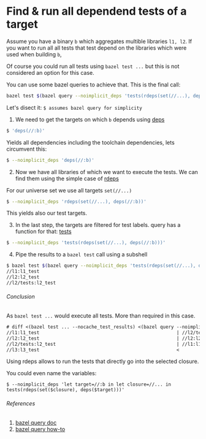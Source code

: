 # Find & run all dependend tests of a target

Assume you have a binary `b` which aggregates multible libraries `l1, l2`.
If you want to run all all tests that test depend on the libraries which were used when building `b`,

Of course you could run all tests using `bazel test ...` but this is not considered an option for this case.

You can use some bazel queries to achieve that.
This is the final call:
```bash
bazel test $(bazel query --noimplicit_deps 'tests(rdeps(set(//...), deps(//:b)))')
```

Let's disect it:
`$ assumes bazel query for simplicity`

1. We need to get the targets on which `b` depends using [deps](https://docs.bazel.build/versions/master/query.html#deps)

```bash
$ 'deps(//:b)'
```

Yields all dependencies including the toolchain dependencies, lets circumvent this:

```bash
$ --noimplicit_deps 'deps(//:b)'
```

2. Now we have all libraries of which we want to execute the tests.
We can find them using the simple case of [rdeps](https://docs.bazel.build/versions/master/query.html#rdeps)

For our universe set we use all targets `set(//...)`

```bash
$ --noimplicit_deps 'rdeps(set(//...), deps(//:b))'
```
This yields also our test targets.

3. In the last step, the targets are filtered for test labels. query has a function for that: [tests](https://docs.bazel.build/versions/master/query.html#tests)
```bash
$ --noimplicit_deps 'tests(rdeps(set(//...), deps(//:b)))'
```

4. Pipe the results to a `bazel test` call using a subshell
```bash
$ bazel test $(bazel query --noimplicit_deps 'tests(rdeps(set(//...), deps(//:b)))')
//l1:l1_test                                                             PASSED in 0.1s
//l2:l2_test                                                             PASSED in 0.1s
//l2/tests:l2_test                                                       PASSED in 0.1s
```

###### Conclusion

As `bazel test ...` would execute all tests. More than required in this case.
```diff
# diff <(bazel test ... --nocache_test_results) <(bazel query --noimplicit_deps 'let target=//:b in let closure=//... in tests(rdeps(set($closure), deps($target)))') -y                                                                                                  2 ↵
//l1:l1_test                                                  | //l2/tests:l2_test
//l2:l2_test                                                  | //l2:l2_test
//l2/tests:l2_test                                            | //l1:l1_test
//l3:l3_test                                                  <
```

Using rdeps allows to run the tests that directly go into the selected closure.

You could even name the variables:
```
$ --noimplicit_deps 'let target=//:b in let closure=//... in tests(rdeps(set($closure), deps($target)))'
```

###### References

1) [bazel query doc](https://docs.bazel.build/versions/master/query.html)
2) [bazel query how-to](https://docs.bazel.build/versions/master/query-how-to.html)
